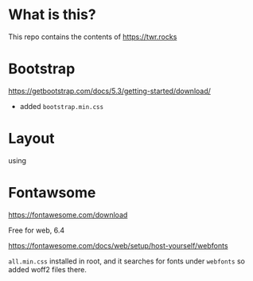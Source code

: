 # What is this?

This repo contains the contents of https://twr.rocks 

# Bootstrap

https://getbootstrap.com/docs/5.3/getting-started/download/

- added `bootstrap.min.css`

# Layout

using 


# Fontawsome

https://fontawesome.com/download

Free for web, 6.4

https://fontawesome.com/docs/web/setup/host-yourself/webfonts

`all.min.css` installed in root, and it searches for fonts under `webfonts` so added
woff2 files there.

